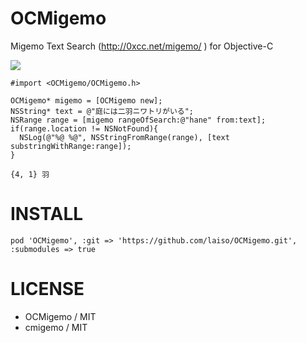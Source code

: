 OCMigemo
=============

Migemo Text Search (http://0xcc.net/migemo/ ) for Objective-C

![](https://raw.github.com/laiso/Ti-HatenaNotify/master/Documents/ScreenShot.png)

```objc:
#import <OCMigemo/OCMigemo.h>

OCMigemo* migemo = [OCMigemo new];
NSString* text = @"庭には二羽ニワトリがいる";
NSRange range = [migemo rangeOfSearch:@"hane" from:text];
if(range.location != NSNotFound){
  NSLog(@"%@ %@", NSStringFromRange(range), [text substringWithRange:range]);
}
```

```text:Console
{4, 1} 羽
```


INSTALL
==========

```ruby:Podfile
pod 'OCMigemo', :git => 'https://github.com/laiso/OCMigemo.git', :submodules => true
```````


LICENSE
==========

* OCMigemo / MIT
* cmigemo / MIT
